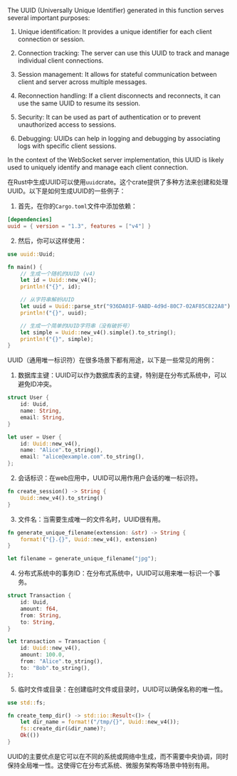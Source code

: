The UUID (Universally Unique Identifier) generated in this function serves several important purposes:

1. Unique identification: It provides a unique identifier for each client connection or session.

2. Connection tracking: The server can use this UUID to track and manage individual client connections.

3. Session management: It allows for stateful communication between client and server across multiple messages.

4. Reconnection handling: If a client disconnects and reconnects, it can use the same UUID to resume its session.

5. Security: It can be used as part of authentication or to prevent unauthorized access to sessions.

6. Debugging: UUIDs can help in logging and debugging by associating logs with specific client sessions.

In the context of the WebSocket server implementation, this UUID is likely used to uniquely identify and manage each client connection.

在Rust中生成UUID可以使用`uuid`crate。这个crate提供了多种方法来创建和处理UUID。以下是如何生成UUID的一些例子：

1. 首先，在你的`Cargo.toml`文件中添加依赖：

```toml
[dependencies]
uuid = { version = "1.3", features = ["v4"] }
```

2. 然后，你可以这样使用：

```rust
use uuid::Uuid;

fn main() {
    // 生成一个随机的UUID (v4)
    let id = Uuid::new_v4();
    println!("{}", id);

    // 从字符串解析UUID
    let uuid = Uuid::parse_str("936DA01F-9ABD-4d9d-80C7-02AF85C822A8").expect("Invalid UUID");
    println!("{}", uuid);

    // 生成一个简单的UUID字符串（没有破折号）
    let simple = Uuid::new_v4().simple().to_string();
    println!("{}", simple);
}
```

UUID（通用唯一标识符）在很多场景下都有用途，以下是一些常见的用例：

1. 数据库主键：UUID可以作为数据库表的主键，特别是在分布式系统中，可以避免ID冲突。

```rust
struct User {
    id: Uuid,
    name: String,
    email: String,
}

let user = User {
    id: Uuid::new_v4(),
    name: "Alice".to_string(),
    email: "alice@example.com".to_string(),
};
```

2. 会话标识：在web应用中，UUID可以用作用户会话的唯一标识符。

```rust
fn create_session() -> String {
    Uuid::new_v4().to_string()
}
```

3. 文件名：当需要生成唯一的文件名时，UUID很有用。

```rust
fn generate_unique_filename(extension: &str) -> String {
    format!("{}.{}", Uuid::new_v4(), extension)
}

let filename = generate_unique_filename("jpg");
```

4. 分布式系统中的事务ID：在分布式系统中，UUID可以用来唯一标识一个事务。

```rust
struct Transaction {
    id: Uuid,
    amount: f64,
    from: String,
    to: String,
}

let transaction = Transaction {
    id: Uuid::new_v4(),
    amount: 100.0,
    from: "Alice".to_string(),
    to: "Bob".to_string(),
};
```

5. 临时文件或目录：在创建临时文件或目录时，UUID可以确保名称的唯一性。

```rust
use std::fs;

fn create_temp_dir() -> std::io::Result<()> {
    let dir_name = format!("/tmp/{}", Uuid::new_v4());
    fs::create_dir(&dir_name)?;
    Ok(())
}
```

UUID的主要优点是它可以在不同的系统或网络中生成，而不需要中央协调，同时保持全局唯一性。这使得它在分布式系统、微服务架构等场景中特别有用。